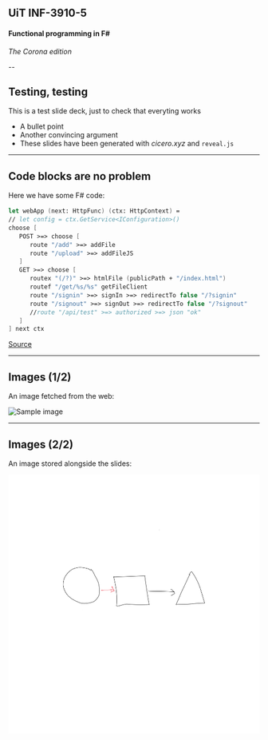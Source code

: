 <!-- .slide: data-background="#000000" -->
## UiT INF-3910-5

#### Functional programming in F&num;

_The Corona edition_

--

<!-- .slide: data-background="#ff8888" -->
## Testing, testing

This is a test slide deck, just to check that everyting works

- A bullet point
- Another convincing argument
- These slides have been generated with _cicero.xyz_ and `reveal.js`

---

## Code blocks are no problem

Here we have some F# code:

```fsharp
let webApp (next: HttpFunc) (ctx: HttpContext) =
// let config = ctx.GetService<IConfiguration>()
choose [
   POST >=> choose [
      route "/add" >=> addFile
      route "/upload" >=> addFileJS
   ]
   GET >=> choose [
      routex "(/?)" >=> htmlFile (publicPath + "/index.html")
      routef "/get/%s/%s" getFileClient
      route "/signin" >=> signIn >=> redirectTo false "/?signin"
      route "/signout" >=> signOut >=> redirectTo false "/?signout"
      //route "/api/test" >=> authorized >=> json "ok"
   ]
] next ctx
```

[Source](https://github.com/juselius/inf-3910-5)

---

## Images (1/2)

An image fetched from the web:

![Sample image](https://upload.wikimedia.org/wikipedia/commons/thumb/4/4f/The_Young_Cicero_Reading.jpg/316px-The_Young_Cicero_Reading.jpg)

---

## Images (2/2)

An image stored alongside the slides:

![Sample image](Whiteboard.svg)
